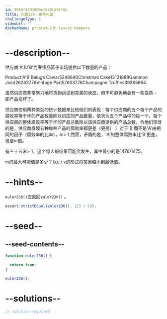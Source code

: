 ```yaml
---
id: 5900f4591000cf542c50ff6b
title: 问题236：豪华礼篮
challengeType: 5
videoUrl: ''
dashedName: problem-236-luxury-hampers
---
```


# --description--

供应商'A'和'B'为奢侈品篮子市场提供以下数量的产品：

Product'A“B'Beluga Caviar5248640Christmas Cake13121888Gammon Joint26243776Vintage Port57603776Champagne Truffles39365664

虽然供应商非常努力地将货物运送到完美的状态，但不可避免地会有一些变质 - 即产品变坏了。

供应商使用两种类型的统计数据来比较他们的表现：每个供应商的五个每个产品的腐败率等于坏的产品数量除以供应的产品数量，依次为五个产品中的每一个。每个供应商的整体腐败率等于坏的产品总数除以该供应商提供的产品总数。令他们惊讶的是，供应商发现五种每种产品的腐败率都更差（更高） ）对于'B'而不是'A'由相同的因子（腐败率的比率），m> 1;然而，矛盾的是，'A'的整体腐败率比'B'更差，也是m倍。

有三十五米> 1，这个惊人的结果可能会发生，其中最小的是1476/1475。

m的最大可能值是多少？以u / v的形式将答案缩小到最低值。

# --hints--

`euler236()`应返回`euler236()` 。

```js
assert.strictEqual(euler236(), 123 / 59);
```

# --seed--

## --seed-contents--

```js
function euler236() {

  return true;
}

euler236();
```

# --solutions--

```js
// solution required
```
